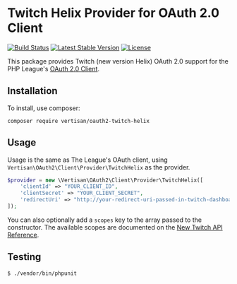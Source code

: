 # Twitch Helix Provider for OAuth 2.0 Client

[![Build Status](https://travis-ci.com/vertisan/oauth2-twitch-helix.svg?branch=master)](https://travis-ci.com/vertisan/oauth2-twitch-helix) 
[![Latest Stable Version](https://poser.pugx.org/vertisan/oauth2-twitch-helix/v)](//packagist.org/packages/vertisan/oauth2-twitch-helix)
[![License](https://poser.pugx.org/vertisan/oauth2-twitch-helix/license)](https://packagist.org/packages/vertisan/oauth2-twitch-helix) 

This package provides Twitch (new version Helix) OAuth 2.0 support for the PHP League's [OAuth 2.0 Client](https://github.com/thephpleague/oauth2-client).

## Installation

To install, use composer:

```
composer require vertisan/oauth2-twitch-helix
```

## Usage

Usage is the same as The League's OAuth client, using `Vertisan\OAuth2\Client\Provider\TwitchHelix` as the provider.

```php
$provider = new \Vertisan\OAuth2\Client\Provider\TwitchHelix([
    'clientId' => "YOUR_CLIENT_ID",
    'clientSecret' => "YOUR_CLIENT_SECRET",
    'redirectUri' => "http://your-redirect-uri-passed-in-twitch-dashboard"
]);
```
You can also optionally add a `scopes` key to the array passed to the constructor. The available scopes are documented
on the [New Twitch API Reference](https://dev.twitch.tv/docs/api/reference/).

Testing
---------
```bash
$ ./vendor/bin/phpunit
```
